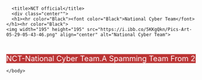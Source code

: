 <!DOCTYPE html>
<html>
    <head>

      <title>NCT official</title>
      <div class="center"">
      <h1><hr color="Black"><font color="Black">National Cyber Team</font></h1><hr color="Black">
    <img width="195" height="195" src="https://i.ibb.co/5KKgQkn/Pics-Art-05-29-05-43-46.png" align="center" alt="National Cyber Team">
 <br>  <div align="center">
 <marquee behavior="alternate" bgcolor="#bb3434" direction="left" height:="" 
 loop="7" scrollamount="1" scrolldelay="2" width="100%">
 <span style="font-size: 20px;color:#FFFFFF">
 NCT-National Cyber Team.A Spamming Team From 2016</span></marquee>
</div> </head>
    <body>
        
    </body>
</html>
